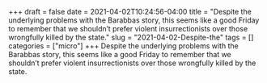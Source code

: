 +++draft = falsedate = 2021-04-02T10:24:56-04:00title = "Despite the underlying problems with the Barabbas story, this seems like a good Friday to remember that we shouldn’t prefer violent insurrectionists over those wrongfully killed by the state."slug = "2021-04-02-Despite-the"tags = []categories = ["micro"]+++Despite the underlying problems with the Barabbas story, this seems like a good Friday to remember that we shouldn’t prefer violent insurrectionists over those wrongfully killed by the state.
